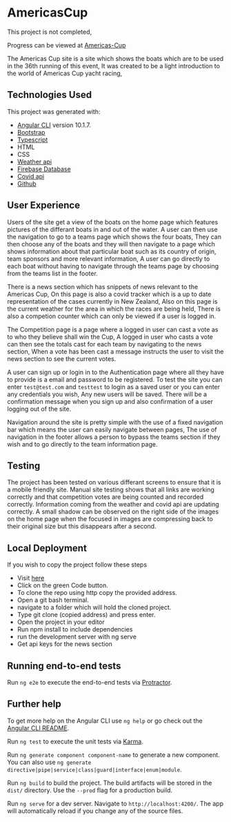 # AmericasCup

This project is not completed,

Progress can be viewed at [Americas-Cup](https://johnj974.github.io/americas-cup)

The Americas Cup site is a site which shows the boats which are to be used in the 36th running of this event,
It was created to be a light introduction to the world of Americas Cup yacht racing,

## Technologies Used

This project was generated with:

- [Angular CLI](https://github.com/angular/angular-cli) version 10.1.7.
- [Bootstrap](https://getbootstrap.com/)
- [Typescript](https://www.typescriptlang.org/)
- HTML
- CSS
- [Weather api](https://openweathermap.org/api)
- [Firebase Database](https://firebase.google.com/)
- [Covid api](https://github.com/disease-sh/API)
- [Github](https://github.com/)

## User Experience

Users of the site get a view
of the boats on the home page which features pictures of the differant boats in and out of the water. A user can then
use the navigation to go to a teams page which shows the four boats, They can then choose any of the boats and they
will then navigate to a page which shows information about that particular boat such as its country of origin, team
sponsors and more relevant information, A user can go directly to each boat without having to navigate through the teams
page by choosing from the teams list in the footer.

There is a news section which has snippets of news relevant to the Americas Cup, On this page is also a covid tracker which
is a up to date representation of the cases currently in New Zealand, Also on this page is the current weather for the area
in which the races are being held, There is also a competion counter which can only be viewed if a user is logged in.

The Competition page is a page where a logged in user can cast a vote as to who they believe shall win the Cup, A logged in user
who casts a vote can then see the totals cast for each team by navigating to the news section, When a vote has been cast a message instructs the user to visit the news section to see the current votes.

A user can sign up or login in to the Authentication page where all they have to provide is a email and password to be registered.
To test the site you can enter `test@test.com` and `testtest` to login as a saved user or you can enter any credentials you wish, Any new users will be saved. There will be a confirmation message when you sign up and also confirmation of a user logging
out of the site.

Navigation around the site is pretty simple with the use of a fixed navigation bar which means the user can easily navigate between pages, The use of navigation in the footer allows a person to bypass the teams section if they wish and to go directly
to the team information page.

## Testing

The project has been tested on various differant screens to ensure that it is a mobile friendly site. Manual site testing shows that all links are working correctly and that competition votes are being counted and recorded correctly. Information coming from the weather and covid api are updating correctly. A small shadow can be observed on the right side of the images on the home page when the focused in images are compressing back to their original size but this disappears after a second.

## Local Deployment

If you wish to copy the project follow these steps

- Visit [here](https://github.com/johnj974/americas-cup)
- Click on the green Code button.
- To clone the repo using http copy the provided address.
- Open a git bash terminal.
- navigate to a folder which will hold the cloned project.
- Type git clone (copied address) and press enter.
- Open the project in your editor
- Run npm install to include dependencies
- run the development server with ng serve
- Get api keys for the news section

## Running end-to-end tests

Run `ng e2e` to execute the end-to-end tests via [Protractor](http://www.protractortest.org/).

## Further help

To get more help on the Angular CLI use `ng help` or go check out the [Angular CLI README](https://github.com/angular/angular-cli/blob/master/README.md).

Run `ng test` to execute the unit tests via [Karma](https://karma-runner.github.io).

Run `ng generate component component-name` to generate a new component. You can also use `ng generate directive|pipe|service|class|guard|interface|enum|module`.

Run `ng build` to build the project. The build artifacts will be stored in the `dist/` directory. Use the `--prod` flag for a production build.

Run `ng serve` for a dev server. Navigate to `http://localhost:4200/`. The app will automatically reload if you change any of the source files.
